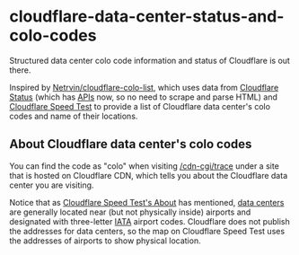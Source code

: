 # cloudflare-data-center-status-and-colo-codes
Structured data center colo code information and status of Cloudflare is out there.

Inspired by [Netrvin/cloudflare-colo-list](https://github.com/Netrvin/cloudflare-colo-list), which uses data from [Cloudflare Status](https://www.cloudflarestatus.com/) (which has [APIs](https://www.cloudflarestatus.com/api) now, so no need to scrape and parse HTML) and [Cloudflare Speed Test](https://speed.cloudflare.com) to provide a list of Cloudflare data center's colo codes and name of their locations.

## About Cloudflare data center's colo codes

You can find the code as "colo" when visiting [/cdn-cgi/trace](https://api.muc.moe/cdn-cgi/trace) under a site that is hosted on Cloudflare CDN, which tells you about the Cloudflare data center you are visiting.

Notice that as [Cloudflare Speed Test's About](https://speed.cloudflare.com/about/) has mentioned, [data centers](https://www.cloudflare.com/learning/cdn/glossary/data-center/) are generally located near (but not physically inside) airports and designated with three-letter [IATA](https://en.wikipedia.org/wiki/IATA_airport_code) airport codes. Cloudflare does not publish the addresses for data centers, so the map on Cloudflare Speed Test uses the addresses of airports to show physical location.
